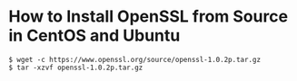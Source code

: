# How to Install OpenSSL from Source in CentOS and Ubuntu

```
$ wget -c https://www.openssl.org/source/openssl-1.0.2p.tar.gz
$ tar -xzvf openssl-1.0.2p.tar.gz
```
